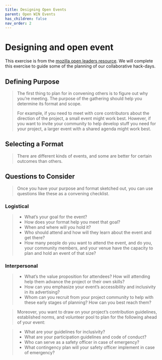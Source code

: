 ```yaml
---
title: Designing Open Events
parent: Open WIN Events
has_children: false
nav_order: 2
---
```


# Designing and open event

This exercise is from the [mozilla open leaders resource](https://mozilla.github.io/open-leadership-training-series/articles/running-awesome-community-events/designing-an-open-event/). We will complete this exercise to guide some of the planning of our collaborative hack-days.

## Defining Purpose

> The first thing to plan for in convening others is to figure out why you’re meeting. The purpose of the gathering should help you determine its format and scope.
>
> For example, if you need to meet with core contributors about the direction of the project, a small event might work best. However, if you want to invite your community to help develop stuff you need for your project, a larger event with a shared agenda might work best.

## Selecting a Format

> There are different kinds of events, and some are better for certain outcomes than others.

## Questions to Consider

> Once you have your purpose and format sketched out, you can use questions like these as a convening checklist.

### Logistical

> * What’s your goal for the event?
> * How does your format help you meet that goal?
> * When and where will you hold it?
> * Who should attend and how will they learn about the event and get there?
> * How many people do you want to attend the event, and do you, your community members, and your venue have the capacity to plan and hold an event of that size?

### Interpersonal

> * What’s the value proposition for attendees? How will attending help them advance the project or their own skills?
> * How can you emphasize your event’s accessibility and inclusivity in its advertising?
> * Whom can you recruit from your project community to help with these early stages of planning? How can you best reach them?

  > Moreover, you want to draw on your project’s contribution guidelines, established norms, and volunteer pool to plan for the following ahead of your event:

> * What are your guidelines for inclusivity?
> * What are your participation guidelines and code of conduct?
> * Who can serve as a safety officer in case of emergency?
> * What contingency plan will your safety officer implement in case of emergency?
